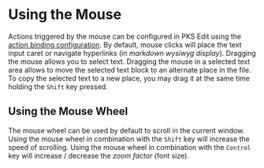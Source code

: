 # Using the Mouse

Actions triggered by the mouse can be configured in PKS Edit using the [action binding configuration](configuration.md). By default, mouse clicks will 
place the text input caret or navigate hyperlinks (in _markdown wysiwyg display_). Dragging the mouse allows you to select text. Dragging the mouse in a selected
text area allows to move the selected text block to an alternate place in the file. To copy the selected text to a new place, you may drag it at the same
time holding the `Shift` key pressed.

## Using the Mouse Wheel

The mouse wheel can be used by default to scroll in the current window. Using the mouse wheel in combination with the `Shift` key will increase the speed of scrolling.
Using the mouse wheel in combination with the `Control` key will increase / decrease the _zoom factor_ (font size).
